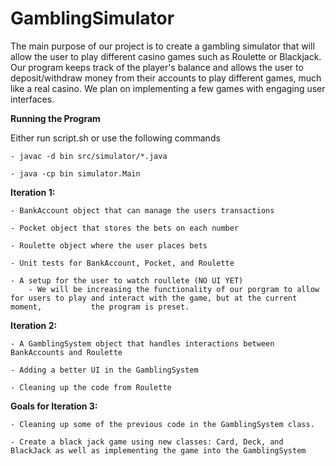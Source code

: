 # GamblingSimulator

The main purpose of our project is to create a gambling simulator that will allow the user to play different casino games such as Roulette or Blackjack. Our program keeps track of the player's balance and allows the user to deposit/withdraw money from their accounts to play different games, much like a real casino. We plan on implementing a few games with engaging user interfaces.

**Running the Program**

Either run script.sh or use the following commands
	
	- javac -d bin src/simulator/*.java
		
	- java -cp bin simulator.Main
	

**Iteration 1:**

	- BankAccount object that can manage the users transactions
	
	- Pocket object that stores the bets on each number
	
	- Roulette object where the user places bets
	
	- Unit tests for BankAccount, Pocket, and Roulette
	
	- A setup for the user to watch roullete (NO UI YET)
		- We will be increasing the functionality of our porgram to allow for users to play and interact with the game, but at the current moment, 		     the program is preset.
	
	
	
	
**Iteration 2:**

	- A GamblingSystem object that handles interactions between BankAccounts and Roulette
	
	- Adding a better UI in the GamblingSystem
	
	- Cleaning up the code from Roulette
	
	
**Goals for Iteration 3:**

	- Cleaning up some of the previous code in the GamblingSystem class.
	
	- Create a black jack game using new classes: Card, Deck, and BlackJack as well as implementing the game into the GamblingSystem


